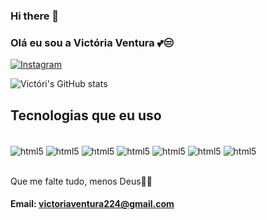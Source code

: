 ### Hi there 👋

### Olá eu sou a Victória Ventura 💕😒

[![Instagram](https://img.shields.io/badge/Instagram-E4405F?style=for-the-badge&logo=instagram&logoColor=white)](https://www.instagram.com/iamvictoriaventura_/)


![Victóri's GitHub stats](https://github-readme-stats.vercel.app/api?username=iamvictoriaventura&show_icons=true&theme=dracula)

## Tecnologias que eu uso

<div style="display: inline_black"><br/>
<img align="center" alt="html5" src="https://img.shields.io/badge/HTML5-E34F26?style=for-the-badge&logo=html5&logoColor=white"/>
<img align="center" alt="html5" src="https://img.shields.io/badge/CSS3-1572B6?style=for-the-badge&logo=css3&logoColor=white"/>
<img align="center" alt="html5" src="https://img.shields.io/badge/JavaScript-323330?style=for-the-badge&logo=javascript&logoColor=F7DF1E"/>
<img align="center" alt="html5" src="https://img.shields.io/badge/TypeScript-007ACC?style=for-the-badge&logo=typescript&logoColor=white"/>
<img align="center" alt="html5" src="https://img.shields.io/badge/React_Native-20232A?style=for-the-badge&logo=react&logoColor=61DAFB"/>
<img align="center" alt="html5" src="https://img.shields.io/badge/React-20232A?style=for-the-badge&logo=react&logoColor=61DAFB"/>
<img align="center" alt="html5" src="https://img.shields.io/badge/Java-ED8B00?style=for-the-badge&logo=openjdk&logoColor=white"/>
</div><br/>

Que me falte tudo, menos Deus🙏💕<br/>

#### Email: victoriaventura224@gmail.com 

